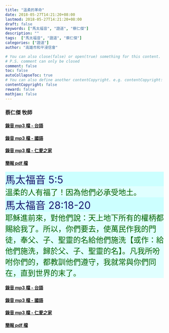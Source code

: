 ```yaml
---
title: "溫柔的革命"
date: 2018-05-27T14:21:20+08:00
lastmod: 2018-05-27T14:21:20+08:00
draft: false
keywords: ["馬太福音", "證道", "蔡仁傑"]
description: ""
tags:  ["馬太福音", "證道", "蔡仁傑"]
categories: ["證道"]
author: "高雄市和平浸信會"

# You can also close(false) or open(true) something for this content.
# P.S. comment can only be closed
comment: false
toc: false
autoCollapseToc: true
# You can also define another contentCopyright. e.g. contentCopyright: "This is another copyright."
contentCopyright: false
reward: false
mathjax: false
---
```


### 蔡仁傑 牧師

#### [錄音 mp3 檔 - 台語](/mp3-s/s20180527t.mp3 "溫柔的革命 - 台語")

#### [錄音 mp3 檔 - 國語](/mp3-s/s20180527c.mp3 "溫柔的革命 - 國語")

#### [錄音 mp3 檔 - 仁愛之家](/mp3-s/s20180527k.mp3 "溫柔的革命 - 仁愛之家")

#### [簡報 pdf 檔](/pdf-s/s20180527.pdf "溫柔的革命")

<div style="background-color:#CCFFFF"><font size="6", color="#191970">
馬太福音 5:5
</font>
</div>

<div style="background-color:#E0FFFF"><font size="5", color="#006400">
溫柔的人有福了！因為他們必承受地土。
</font>
</div>

<div style="background-color:#CCFFFF"><font size="6", color="#191970">
馬太福音 28:18-20
</font>
</div>

<div style="background-color:#E0FFFF"><font size="5", color="#006400">
耶穌進前來，對他們說：天上地下所有的權柄都賜給我了。所以，你們要去，使萬民作我的門徒，奉父、子、聖靈的名給他們施洗【或作：給他們施洗，歸於父、子、聖靈的名】。凡我所吩咐你們的，都教訓他們遵守，我就常與你們同在，直到世界的末了。
</font>
</div>

#### [錄音 mp3 檔 - 台語](/mp3-s/s20180527t.mp3 "溫柔的革命 - 台語")

#### [錄音 mp3 檔 - 國語](/mp3-s/s20180527c.mp3 "溫柔的革命 - 國語")

#### [錄音 mp3 檔 - 仁愛之家](/mp3-s/s20180527k.mp3 "溫柔的革命 - 仁愛之家")

#### [簡報 pdf 檔](/pdf-s/s20180527.pdf "溫柔的革命")